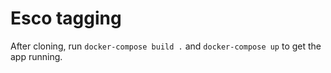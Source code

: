 # Esco tagging


After cloning, run `docker-compose build .`  and `docker-compose up` to get the app running. 
